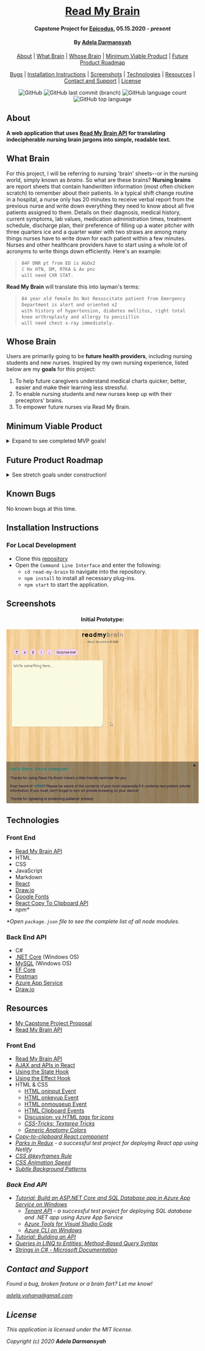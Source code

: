 <div align=center>

# [Read My Brain](https://github.com/ayohana/read-my-brain.git/)

#### Capstone Project for [Epicodus](https://www.epicodus.com/), 05.15.2020 - _present_

#### By [**Adela Darmansyah**](https://github.com/ayohana/)

[About](#About) | [What Brain](##What-Brain) | [Whose Brain](#Whose-Brain) | [Minimum Viable Product](#Minimum-Viable-Product) | [Future Product Roadmap](#Future-Product-Roadmap)

[Bugs](#Known-Bugs) | [Installation Instructions](#Installation-Instructions) | [Screenshots](#Screenshots)  | [Technologies](#Technologies) | [Resources](#Resources) | [Contact and Support](#Contact-and-Support) | [License](#License)

![GitHub](https://img.shields.io/github/license/ayohana/read-my-brain?color=%23DE98B2&style=for-the-badge) ![GitHub last commit (branch)](https://img.shields.io/github/last-commit/ayohana/read-my-brain/master?color=%23DE98B2&style=for-the-badge) ![GitHub language count](https://img.shields.io/github/languages/count/ayohana/read-my-brain?color=%23DE98B2&style=for-the-badge) ![GitHub top language](https://img.shields.io/github/languages/top/ayohana/read-my-brain?color=%23DE98B2&style=for-the-badge)

</div>

## About

**A web application that uses [Read My Brain API](https://github.com/ayohana/read-my-brain-api.git/) for translating indecipherable nursing brain jargons into simple, readable text.**

## What Brain

For this project, I will be referring to nursing 'brain' sheets--or in the nursing world, simply known as _brains_. So what are these brains? **Nursing brains** are report sheets that contain handwritten information (most often chicken scratch) to remember about their patients. In a typical shift change routine in a hospital, a nurse only has 20 minutes to receive verbal report from the previous nurse and write down everything they need to know about all five patients assigned to them. Details on their diagnosis, medical history, current symptoms, lab values, medication administration times, treatment schedule, discharge plan, their preference of filling up a water pitcher with three quarters ice and a quarter water with two straws are among many things nurses have to write down for each patient within a few minutes. Nurses and other healthcare providers have to start using a whole lot of acronyms to write things down efficiently. Here's an example:

> `````
> 84F DNR pt from ED is A&Ox2
> c̅ Hx HTN, DM, RTKA & Ax pnc
> will need CXR STAT.
> `````

**Read My Brain** will translate this into layman's terms:

> `````
> 84 year old female Do Not Resuscitate patient from Emergency Department is alert and oriented x2
> with history of hypertension, diabetes mellitus, right total knee arthroplasty and allergy to penicillin
> will need chest x-ray immediately.
> `````

## Whose Brain

Users are primarily going to be **future health providers**, including nursing students and new nurses. Inspired by my own nursing experience, listed below are my **goals** for this project:
1. To help future caregivers understand medical charts quicker, better, easier and make their learning less stressful.
2. To enable nursing students and new nurses keep up with their preceptors' brains.
3. To empower future nurses via Read My Brain.

## Minimum Viable Product

<details>
  <summary>Expand to see completed MVP goals!</summary>

  - [x] Design the database structure using Draw.io.
  - [x] Build a back-end API using C#/.NET Core and MySQL with READ functionality.
      - [x] Read a sentence by sending the sentence as a query parameter and the API will return the translated sentence.
  - [x] Design a component diagram for the front end using Draw.io.
  - [x] Build a front-end JavaScript/React application that allows users to enter a sentence and display the translated sentence.
      - [x] The default view will be a form with a single text box and a submit functionality.
      - [x] The user will be able to enter a sentence into the text box and submit it.
      - [x] There will be a maximum number of 50 characters in a sentence.
      - [x] Upon submission, the application will call the API to read the sentence.
      - [x] The application will display the returned API response as a string.

<div align=center>

  #### MVP React Component Diagram

<img src="./public/mvp-react-component-diagram.png" width=600px alt="MVP React Component Diagram">

</div>

</details>

## Future Product Roadmap

<details>
  <summary>See stretch goals under construction!</summary>

  - [x] Build a back-end API using C#/.NET Core and MySQL with full CRUD functionality.
      - [x] Create a new term and its abbreviation into the API's database.
      - [x] Read a sentence by sending the sentence as a query parameter and the API will return the translated sentence.
      - [x] Update details of an term.
      - [x] Delete an term.
  - [x] Enable querying special characters. For instance, c̅ for with, ā for before and p̄ for after.
  - [x] Deploy API's database via Azure.
  - [x] Deploy the back-end API via Azure.
  - [ ] Deploy the front-end application via Firebase/Netlify.
  - [x] Users can enter longer sentences (max 200 characters per sentence).
  - [x] Users can enter a paragraph (max 1000 characters).
  - [x] There's an unlimited number of characters a user can enter.
  - [x] The API can translate live/real-time.
  - [x] Users can copy special characters and insert them into their input text. For instance, icons c̅ for with, ā for before and p̄ for after.
  - [x] Use custom CSS styling instead of styling libraries.
  - [ ] Insert special characters automatically to input text area on clicking them.
  - [x] Refactor `<input>` to `<textarea>` to enable resizing the text box.
  - [x] Display ~~tooltip~~message for successfully copying~~/inserting~~ icons.
  - [x] Add CSS animation to display "copied" message.
  - [x] Users can copy the translated result ~~with a click of a button~~by clicking the translated text.
  - [x] Add functionality to generate random sentences in the front end so that users can test/use the app right away.
  - [x] Refactor API call method in the front end to only call the API as needed (per word instead of per letter typed). In other words, trigger the API call when a user presses spacebar or enter.
  - [x] Refactor React component diagram.
      - [x] Add an "About" section to the front end.
      - [x] Add a link to my GitHub repo.
      - [x] Warn users to be careful when translating real patient or personal identity information to prevent violating their privacy (HIPAA).
  - [ ] Create an API key for users.
  - [ ] Users can add new terms via the front-end application for open contribution. However, users will need an API key in order to do this.
  - [ ] Users can update existing terms via the front-end application.
  - [ ] Count the number of app usage (count every time a translation occurs).
  - [ ] Configure Azure/back end CORS settings to only allow Read My Brain (one application) to access it.
  - [ ] Share the application by posting in a nursing forum.
  - [ ] Application offers light and dark mode.
  - [ ] Add a blinking text cursor to text editor.
  - [ ] Use Redux in case the application's scale of state gets very large.
  - [ ] Apply Swagger API or add Views to API for http routes documentation.
  - [ ] The API can translate the vice versa (from layman’s terms to nursing jargons).
  - [ ] Make the front end media responsive.
  - [ ] Add functionality to enable uploading a document and the app will translate the whole document.
  - [x] ~~Use a React UI library such as React Semantic UI or Material UI.~~
  - [x] ~~Use Quill's basic text editor for application UI.~~
  - [x] ~~Apply Quill's toolbar.~~
  - [x] ~~Modify Quill's toolbar by adding an option to insert special characters into user input. For instance, c̅ for with, ā for before and p̄ for after.~~

  _Note: Quill does not have an event listener that will help with the live translation feature therefore stretch goals were refactored._

<div align=center>

  #### Refactored React Component Diagram (1st version)

<img src="./public/refactored-react-component-diagram.png" width=600px alt="Refactored React Component Diagram">

  #### Refactored React Component Diagram (2nd version)

<img src="./public/refactored-v2-react-component-diagram.png" width=600px alt="Refactored React Component Diagram">

</div>

</details>

## Known Bugs

No known bugs at this time.

## Installation Instructions

### For Local Development

* Clone this [repository](https://github.com/ayohana/read-my-brain.git/)
* Open the `Command Line Interface` and enter the following:
  * `cd read-my-brain` to navigate into the repository.
  * `npm install` to install all necessary plug-ins.
  * `npm start` to start the application.

## Screenshots

<div align=center>

  #### Initial Prototype:

<img src="./public/read-my-brain-prototype.gif" width=600px alt="Refactored React Component Diagram">

</div>

## Technologies

### Front End

* [Read My Brain API](https://github.com/ayohana/read-my-brain-api.git/)
* HTML
* CSS
* JavaScript
* Markdown
* [React](https://reactjs.org/)
* [Draw.io](https://app.diagrams.net/)
* [Google Fonts](https://fonts.google.com/)
* [React Copy To Clipboard API](https://www.npmjs.com/package/react-copy-to-clipboard)
* _npm*_

_*Open `package.json` file to see the complete list of all node modules._

### Back End API

* C#
* [.NET Core](https://dotnet.microsoft.com/download/dotnet-core/) (Windows OS)
* [MySQL](https://dev.mysql.com/downloads/file/?id=484919) (Windows OS)
* [EF Core](https://github.com/PomeloFoundation/Pomelo.EntityFrameworkCore.MySql)
* [Postman](https://www.postman.com/downloads/)
* [Azure App Service](https://azure.microsoft.com/en-us/services/app-service/)
* [Draw.io](https://app.diagrams.net/)

## Resources

* [My Capstone Project Proposal](https://docs.google.com/document/d/1bxW7XzQk9xxoDU-CSc2oWtsvJcJJNuBybUBFhglaJDo/edit?usp=sharing)
* [Read My Brain API](https://github.com/ayohana/read-my-brain-api.git/)

### Front End

* [Read My Brain API](https://github.com/ayohana/read-my-brain-api.git/)
* [AJAX and APIs in React](https://reactjs.org/docs/faq-ajax.html)
* [Using the State Hook](https://reactjs.org/docs/hooks-state.html)
* [Using the Effect Hook](https://reactjs.org/docs/hooks-effect.html)
* HTML & CSS
    * [HTML oninput Event](https://www.w3schools.com/jsref/event_oninput.asp)
    * [HTML onkeyup Event](https://www.w3schools.com/jsref/event_onkeyup.asp)
    * [HTML onmouseup Event](https://www.w3schools.com/jsref/event_onmouseup.asp)
    * [HTML Clipboard Events](https://www.w3schools.com/jsref/obj_clipboardevent.asp)
    * [Discussion: <i> vs <span> HTML tags for icons](https://stackoverflow.com/questions/11135261/should-i-use-i-tag-for-icons-instead-of-span)
    * [CSS-Tricks: Textarea Tricks](https://css-tricks.com/textarea-tricks/)
    * [Generic Anatomy Colors](https://www.slicer.org/wiki/Slicer3:2010_GenericAnatomyColors)
* [Copy-to-clipboard React component](https://github.com/nkbt/react-copy-to-clipboard)
* [Parks in Redux](https://github.com/ayohana/parks-redux.git) - a successful test project for deploying React app using Netlify
* [CSS @keyframes Rule](https://www.w3schools.com/cssref/css3_pr_animation-keyframes.asp)
* [CSS Animation Speed](https://www.w3schools.com/css/tryit.asp?filename=trycss3_animation_speed)
* [Subtle Background Patterns](https://www.toptal.com/designers/subtlepatterns/)

### Back End API

* [Tutorial: Build an ASP.NET Core and SQL Database app in Azure App Service on Windows](https://docs.microsoft.com/en-us/azure/app-service/app-service-web-tutorial-dotnetcore-sqldb)
  * [Tenant API](https://github.com/ayohana/TenantAPI.git) - a successful test project for deploying SQL database and .NET app using Azure App Service
  * [Azure Tools for Visual Studio Code](https://marketplace.visualstudio.com/items?itemName=ms-vscode.vscode-node-azure-pack)
  * [Azure CLI on Windows](https://docs.microsoft.com/en-us/cli/azure/install-azure-cli-windows?view=azure-cli-latest#install-or-update)
* [Tutorial: Building an API](https://www.learnhowtoprogram.com/c-and-net/building-an-api)
* [Queries in LINQ to Entities: Method-Based Query Syntax](https://docs.microsoft.com/en-us/dotnet/framework/data/adonet/ef/language-reference/queries-in-linq-to-entities#method-based-query-syntax)
* [Strings in C# - Microsoft Documentation](https://docs.microsoft.com/en-us/dotnet/csharp/programming-guide/strings/)

## Contact and Support

Found a bug, broken feature or a brain fart? Let me know!

[adela.yohana@gmail.com](mailto:adela.yohana@gmail.com)

## License

This application is licensed under the MIT license.

Copyright (c) 2020 **Adela Darmansyah**